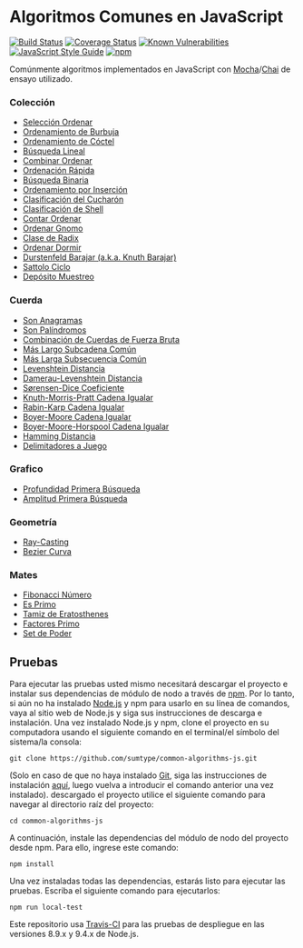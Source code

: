 # Algoritmos Comunes en JavaScript

[![Build Status](https://travis-ci.org/sumtype/common-algorithms-js.svg?branch=master)](https://travis-ci.org/sumtype/common-algorithms-js) [![Coverage Status](https://coveralls.io/repos/github/sumtype/common-algorithms-js/badge.svg?branch=master)](https://coveralls.io/github/sumtype/common-algorithms-js?branch=master) [![Known Vulnerabilities](https://snyk.io/test/github/sumtype/common-algorithms-js/badge.svg)](https://snyk.io/test/github/sumtype/common-algorithms-js) [![JavaScript Style Guide](https://img.shields.io/badge/code_style-standard-brightgreen.svg)](https://standardjs.com) [![npm](https://img.shields.io/npm/dt/common-algorithms-js.svg)](https://www.npmjs.com/package/common-algorithms-js)

Comúnmente algoritmos implementados en JavaScript con [Mocha](https://mochajs.org/)/[Chai](http://chaijs.com/) de ensayo utilizado.

### Colección

* [Selección Ordenar](https://github.com/sumtype/common-algorithms-js/blob/master/algorithms/es/selectionSort.js)
* [Ordenamiento de Burbuja](https://github.com/sumtype/common-algorithms-js/blob/master/algorithms/es/bubbleSort.js)
* [Ordenamiento de Cóctel](https://github.com/sumtype/common-algorithms-js/blob/master/algorithms/es/cocktailSort.js)
* [Búsqueda Lineal](https://github.com/sumtype/common-algorithms-js/blob/master/algorithms/es/linearSearch.js)
* [Combinar Ordenar](https://github.com/sumtype/common-algorithms-js/blob/master/algorithms/es/mergeSort.js)
* [Ordenación Rápida](https://github.com/sumtype/common-algorithms-js/blob/master/algorithms/es/quickSort.js)
* [Búsqueda Binaria](https://github.com/sumtype/common-algorithms-js/blob/master/algorithms/es/binarySearch.js)
* [Ordenamiento por Inserción](https://github.com/sumtype/common-algorithms-js/blob/master/algorithms/es/insertionSort.js)
* [Clasificación del Cucharón](https://github.com/sumtype/common-algorithms-js/blob/master/algorithms/es/bucketSort.js)
* [Clasificación de Shell](https://github.com/sumtype/common-algorithms-js/blob/master/algorithms/es/shellSort.js)
* [Contar Ordenar](https://github.com/sumtype/common-algorithms-js/blob/master/algorithms/es/countingSort.js)
* [Ordenar Gnomo](https://github.com/sumtype/common-algorithms-js/blob/master/algorithms/es/gnomeSort.js)
* [Clase de Radix](https://github.com/sumtype/common-algorithms-js/blob/master/algorithms/es/radixSort.js)
* [Ordenar Dormir](https://github.com/sumtype/common-algorithms-js/blob/master/algorithms/es/sleepSort.js)
* [Durstenfeld Barajar (a.k.a. Knuth Barajar)](https://github.com/sumtype/common-algorithms-js/blob/master/algorithms/es/durstenfeldShuffle.js)
* [Sattolo Ciclo](https://github.com/sumtype/common-algorithms-js/blob/master/algorithms/es/sattoloCycle.js)
* [Depósito Muestreo](https://github.com/sumtype/common-algorithms-js/blob/master/algorithms/es/reservoirSampling.js)

### Cuerda

* [Son Anagramas](https://github.com/sumtype/common-algorithms-js/blob/master/algorithms/es/areAnagrams.js)
* [Son Palíndromos](https://github.com/sumtype/common-algorithms-js/blob/master/algorithms/es/arePalindromes.js)
* [Combinación de Cuerdas de Fuerza Bruta](https://github.com/sumtype/common-algorithms-js/blob/master/algorithms/es/bruteForceStringMatch.js)
* [Más Largo Subcadena Común](https://github.com/sumtype/common-algorithms-js/blob/master/algorithms/es/longestCommonSubstring.js)
* [Más Larga Subsecuencia Común](https://github.com/sumtype/common-algorithms-js/blob/master/algorithms/es/longestCommonSubsequence.js)
* [Levenshtein Distancia](https://github.com/sumtype/common-algorithms-js/blob/master/algorithms/es/levenshteinDistance.js)
* [Damerau-Levenshtein Distancia](https://github.com/sumtype/common-algorithms-js/blob/master/algorithms/es/damerauLevenshteinDistance.js)
* [Sørensen-Dice Coeficiente](https://github.com/sumtype/common-algorithms-js/blob/master/algorithms/es/sorensenDiceCoefficient.js)
* [Knuth-Morris-Pratt Cadena Igualar](https://github.com/sumtype/common-algorithms-js/blob/master/algorithms/es/knuthMorrisPrattStringMatch.js)
* [Rabin-Karp Cadena Igualar](https://github.com/sumtype/common-algorithms-js/blob/master/algorithms/es/rabinKarpStringMatch.js)
* [Boyer-Moore Cadena Igualar](https://github.com/sumtype/common-algorithms-js/blob/master/algorithms/es/boyerMooreStringMatch.js)
* [Boyer-Moore-Horspool Cadena Igualar](https://github.com/sumtype/common-algorithms-js/blob/master/algorithms/es/boyerMooreHorspoolStringMatch.js)
* [Hamming Distancia](https://github.com/sumtype/common-algorithms-js/blob/master/algorithms/es/hammingDistance.js)
* [Delimitadores a Juego](https://github.com/sumtype/common-algorithms-js/blob/master/algorithms/es/matchingDelimiters.js)

### Grafico

* [Profundidad Primera Búsqueda](https://github.com/sumtype/common-algorithms-js/blob/master/algorithms/es/depthFirstSearch.js)
* [Amplitud Primera Búsqueda](https://github.com/sumtype/common-algorithms-js/blob/master/algorithms/es/breadthFirstSearch.js)

### Geometría

* [Ray-Casting](https://github.com/sumtype/common-algorithms-js/blob/master/algorithms/es/rayCasting.js)
* [Bezier Curva](https://github.com/sumtype/common-algorithms-js/blob/master/algorithms/es/bezierCurve.js)

### Mates

* [Fibonacci Número](https://github.com/sumtype/common-algorithms-js/blob/master/algorithms/es/fibonacciNumber.js)
* [Es Primo](https://github.com/sumtype/common-algorithms-js/blob/master/algorithms/es/isPrime.js)
* [Tamiz de Eratosthenes](https://github.com/sumtype/common-algorithms-js/blob/master/algorithms/es/sieveOfEratosthenes.js)
* [Factores Primo](https://github.com/sumtype/common-algorithms-js/blob/master/algorithms/es/primeFactors.js)
* [Set de Poder](https://github.com/sumtype/common-algorithms-js/blob/master/algorithms/es/powerSet.js)

## Pruebas

Para ejecutar las pruebas usted mismo necesitará descargar el proyecto e instalar sus dependencias de módulo de nodo a través de [npm](https://www.npmjs.com/). Por lo tanto, si aún no ha instalado [Node.js](https://nodejs.org/) y npm para usarlo en su línea de comandos, vaya al sitio web de Node.js y siga sus instrucciones de descarga e instalación. Una vez instalado Node.js y npm, clone el proyecto en su computadora usando el siguiente comando en el terminal/el símbolo del sistema/la consola:

`git clone https://github.com/sumtype/common-algorithms-js.git`

(Solo en caso de que no haya instalado [Git](https://git-scm.com/), siga las instrucciones de instalación [aquí](https://git-scm.com/book/en/v2/Getting-Started-Installing-Git), luego vuelva a introducir el comando anterior una vez instalado). descargado el proyecto utilice el siguiente comando para navegar al directorio raíz del proyecto:

`cd common-algorithms-js`

A continuación, instale las dependencias del módulo de nodo del proyecto desde npm. Para ello, ingrese este comando:

`npm install`

Una vez instaladas todas las dependencias, estarás listo para ejecutar las pruebas. Escriba el siguiente comando para ejecutarlos:

`npm run local-test`

Este repositorio usa [Travis-CI](https://travis-ci.org/sumtype/common-algorithms-js) para las pruebas de despliegue en las versiones 8.9.x y 9.4.x de Node.js.
